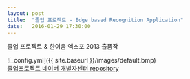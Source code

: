 ```yaml
---
layout: post
title:  "졸업 프로젝트 - Edge based Recognition Application"
date:   2016-01-29 17:30:00
---
```

졸업 프로젝트 & 한이음 엑스포 2013 출품작

![_config.yml]({{ site.baseurl }}/images/default.bmp)<br>
[졸업프로젝트 네이버 개발자센터 repository](http://dev.naver.com/projects/ourjolp)<br>
